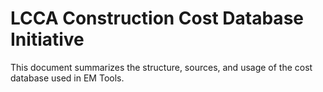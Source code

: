 # LCCA Construction Cost Database Initiative

This document summarizes the structure, sources, and usage of the cost database used in EM Tools.
